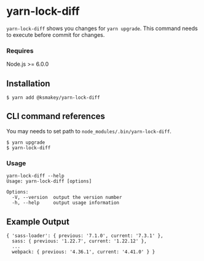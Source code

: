 # yarn-lock-diff

`yarn-lock-diff` shows you changes for `yarn upgrade`.
This command needs to execute before commit for changes.

### Requires

Node.js >= 6.0.0

## Installation

```
$ yarn add @ksmakey/yarn-lock-diff
```

## CLI command references

You may needs to set path to `node_modules/.bin/yarn-lock-diff`.

```
$ yarn upgrade
$ yarn-lock-diff
```

### Usage

```
yarn-lock-diff --help
Usage: yarn-lock-diff [options]

Options:
  -V, --version  output the version number
  -h, --help     output usage information
```

## Example Output

```
{ 'sass-loader': { previous: '7.1.0', current: '7.3.1' },
  sass: { previous: '1.22.7', current: '1.22.12' },
  ...
  webpack: { previous: '4.36.1', current: '4.41.0' } }
```

